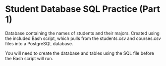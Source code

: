 # Student Database SQL Practice (Part 1)
Database containing the names of students and their majors. Created using the included Bash script, which pulls from the students.csv and courses.csv files into a PostgreSQL database.

You will need to create the database and tables using the SQL file before the Bash script will run.
